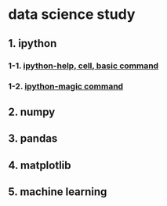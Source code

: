 # data science study
## 1. ipython
### 1-1. [ipython-help, cell, basic command](./ipython_test_01.ipynb)
### 1-2. [ipython-magic command](./ipython_test_02.ipynb)
## 2. numpy
## 3. pandas
## 4. matplotlib
## 5. machine learning


